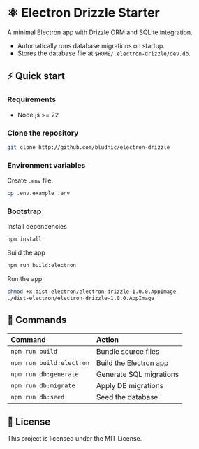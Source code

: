# ⚛️ Electron Drizzle Starter

A minimal Electron app with Drizzle ORM and SQLite integration.

- Automatically runs database migrations on startup.
- Stores the database file at `$HOME/.electron-drizzle/dev.db`.

## ⚡ Quick start

### Requirements

- Node.js >= 22

### Clone the repository

```bash
git clone http://github.com/bludnic/electron-drizzle
```

### Environment variables

Create `.env` file.

```bash
cp .env.example .env
```

### Bootstrap

Install dependencies

```bash
npm install
```

Build the app

```bash
npm run build:electron
```

Run the app

```bash
chmod +x dist-electron/electron-drizzle-1.0.0.AppImage
./dist-electron/electron-drizzle-1.0.0.AppImage
```

## 🔧 Commands

| Command                  | Action                  |
| :----------------------- | :---------------------- |
| `npm run build`          | Bundle source files     |
| `npm run build:electron` | Build the Electron app  |
| `npm run db:generate`    | Generate SQL migrations |
| `npm run db:migrate`     | Apply DB migrations     |
| `npm run db:seed`        | Seed the database       |

## 🪪 License

This project is licensed under the MIT License.
